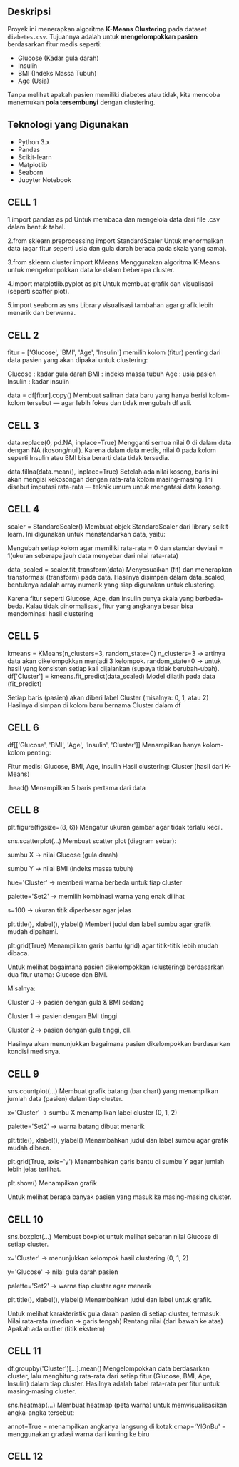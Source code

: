 ##  Deskripsi

Proyek ini menerapkan algoritma **K-Means Clustering** pada dataset `diabetes.csv`. Tujuannya adalah untuk **mengelompokkan pasien** berdasarkan fitur medis seperti:

- Glucose (Kadar gula darah)
- Insulin
- BMI (Indeks Massa Tubuh)
- Age (Usia)

Tanpa melihat apakah pasien memiliki diabetes atau tidak, kita mencoba menemukan **pola tersembunyi** dengan clustering.


## Teknologi yang Digunakan

- Python 3.x
- Pandas
- Scikit-learn
- Matplotlib
- Seaborn
- Jupyter Notebook

## CELL 1
1.import pandas as pd
    Untuk membaca dan mengelola data dari file .csv dalam bentuk tabel.

2.from sklearn.preprocessing import StandardScaler
    Untuk menormalkan data (agar fitur seperti usia dan gula darah berada pada skala yang sama).

3.from sklearn.cluster import KMeans
    Menggunakan algoritma K-Means untuk mengelompokkan data ke dalam beberapa cluster.

4.import matplotlib.pyplot as plt
    Untuk membuat grafik dan visualisasi (seperti scatter plot).

5.import seaborn as sns
    Library visualisasi tambahan agar grafik lebih menarik dan berwarna.

## CELL 2
fitur = ['Glucose', 'BMI', 'Age', 'Insulin']
memilih kolom (fitur) penting dari data pasien yang akan dipakai untuk clustering:

Glucose : kadar gula darah
BMI     : indeks massa tubuh
Age     : usia pasien
Insulin : kadar insulin

data = df[fitur].copy()
Membuat salinan data baru yang hanya berisi kolom-kolom tersebut — agar lebih fokus dan tidak mengubah df asli.

## CELL 3
data.replace(0, pd.NA, inplace=True)
Mengganti semua nilai 0 di dalam data dengan NA (kosong/null). Karena dalam data medis, nilai 0 pada kolom seperti Insulin atau BMI bisa berarti data tidak tersedia.

data.fillna(data.mean(), inplace=True)
Setelah ada nilai kosong, baris ini akan mengisi kekosongan dengan rata-rata kolom masing-masing.
Ini disebut imputasi rata-rata — teknik umum untuk mengatasi data kosong.

## CELL 4
scaler = StandardScaler()
Membuat objek StandardScaler dari library scikit-learn.
Ini digunakan untuk menstandarkan data, yaitu:

Mengubah setiap kolom agar memiliki rata-rata = 0 dan standar deviasi = 1(ukuran seberapa jauh data menyebar dari nilai rata-rata)

data_scaled = scaler.fit_transform(data)
Menyesuaikan (fit) dan menerapkan transformasi (transform) pada data.
Hasilnya disimpan dalam data_scaled, bentuknya adalah array numerik yang siap digunakan untuk clustering.

Karena fitur seperti Glucose, Age, dan Insulin punya skala yang berbeda-beda.
Kalau tidak dinormalisasi, fitur yang angkanya besar bisa mendominasi hasil clustering
## CELL 5
kmeans = KMeans(n_clusters=3, random_state=0)
n_clusters=3 → artinya data akan dikelompokkan menjadi 3 kelompok.
random_state=0 → untuk hasil yang konsisten setiap kali dijalankan (supaya tidak berubah-ubah).
df['Cluster'] = kmeans.fit_predict(data_scaled)
Model dilatih pada data (fit_predict)

Setiap baris (pasien) akan diberi label Cluster (misalnya: 0, 1, atau 2)
Hasilnya disimpan di kolom baru bernama Cluster dalam df

## CELL 6
df[['Glucose', 'BMI', 'Age', 'Insulin', 'Cluster']]
Menampilkan hanya kolom-kolom penting:

Fitur medis: Glucose, BMI, Age, Insulin
Hasil clustering: Cluster (hasil dari K-Means)

.head()
Menampilkan 5 baris pertama dari data

## CELL 8
plt.figure(figsize=(8, 6))
Mengatur ukuran gambar agar tidak terlalu kecil.

sns.scatterplot(...)
Membuat scatter plot (diagram sebar):

sumbu X → nilai Glucose (gula darah)

sumbu Y → nilai BMI (indeks massa tubuh)

hue='Cluster' → memberi warna berbeda untuk tiap cluster

palette='Set2' → memilih kombinasi warna yang enak dilihat

s=100 → ukuran titik diperbesar agar jelas

plt.title(), xlabel(), ylabel()
Memberi judul dan label sumbu agar grafik mudah dipahami.

plt.grid(True)
Menampilkan garis bantu (grid) agar titik-titik lebih mudah dibaca.

Untuk melihat bagaimana pasien dikelompokkan (clustering) berdasarkan dua fitur utama: Glucose dan BMI.

Misalnya:

Cluster 0 → pasien dengan gula & BMI sedang

Cluster 1 → pasien dengan BMI tinggi

Cluster 2 → pasien dengan gula tinggi, dll.

Hasilnya akan menunjukkan bagaimana pasien dikelompokkan berdasarkan
kondisi medisnya.

## CELL 9

sns.countplot(...)
Membuat grafik batang (bar chart) yang menampilkan jumlah data (pasien) dalam tiap cluster.

x='Cluster' → sumbu X menampilkan label cluster (0, 1, 2)

palette='Set2' → warna batang dibuat menarik

plt.title(), xlabel(), ylabel()
Menambahkan judul dan label sumbu agar grafik mudah dibaca.

plt.grid(True, axis='y')
Menambahkan garis bantu di sumbu Y agar jumlah lebih jelas terlihat.

plt.show()
Menampilkan grafik

Untuk melihat berapa banyak pasien yang masuk ke masing-masing cluster.

## CELL 10

sns.boxplot(...)
Membuat boxplot untuk melihat sebaran nilai Glucose di setiap cluster.

x='Cluster' → menunjukkan kelompok hasil clustering (0, 1, 2)

y='Glucose' → nilai gula darah pasien

palette='Set2' → warna tiap cluster agar menarik

plt.title(), xlabel(), ylabel()
Menambahkan judul dan label untuk grafik.


Untuk melihat karakteristik gula darah pasien di setiap cluster, termasuk:
Nilai rata-rata (median → garis tengah)
Rentang nilai (dari bawah ke atas)
Apakah ada outlier (titik ekstrem)


## CELL 11

df.groupby('Cluster')[...].mean()
Mengelompokkan data berdasarkan cluster, lalu menghitung rata-rata dari setiap fitur (Glucose, BMI, Age, Insulin) dalam tiap cluster.
Hasilnya adalah tabel rata-rata per fitur untuk masing-masing cluster.

sns.heatmap(...)
Membuat heatmap (peta warna) untuk memvisualisasikan angka-angka tersebut:

annot=True = menampilkan angkanya langsung di kotak
cmap='YlGnBu' = menggunakan gradasi warna dari kuning ke biru

## CELL 12

